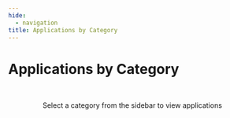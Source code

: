 ```yaml
---
hide:
  - navigation
title: Applications by Category
---
```


# Applications by Category

<div class="category-content">
  <div class="category-filter-message">Select a category from the sidebar to view applications</div>
  <div class="category-results" style="display: none;">
    <div class="category-cards"></div>
  </div>
</div>

<!-- All hardcoded content has been removed. Dynamic content will be generated from JSON data. -->

<style>
/* Category Section Styles */
.category-content {
  position: relative;
  width: 100%;
  min-height: 60vh;
}

.category-section {
  margin-bottom: 3rem;
}

.category-header {
  display: flex;
  justify-content: space-between;
  align-items: center;
  margin-bottom: 1rem;
}

.category-navigation {
  display: flex;
  gap: 0.25rem;
}

.nav-button {
  background-color: var(--md-default-fg-color--lightest);
  border: none;
  border-radius: 50%;
  width: 2rem;
  height: 2rem;
  display: flex;
  align-items: center;
  justify-content: center;
  cursor: pointer;
}

.nav-button:hover {
  background-color: var(--md-default-fg-color--lighter);
}

/* App Cards Styles */
.app-cards {
  display: grid;
  grid-template-columns: repeat(auto-fill, minmax(280px, 1fr));
  gap: 1.25rem;
  margin: 1.5rem 0;
}

.app-card {
  border-radius: 8px;
  overflow: hidden;
  box-shadow: 0 2px 8px rgba(0, 0, 0, 0.12);
  background-color: var(--md-default-bg-color);
  transition: transform 0.25s ease-in-out, box-shadow 0.25s ease-in-out;
  border: 1px solid rgba(0, 0, 0, 0.08);
  height: 100%;
  display: flex;
  flex-direction: column;
}

.app-card:hover {
  transform: translateY(-5px);
  box-shadow: 0 6px 12px rgba(0, 0, 0, 0.15);
}

.app-thumbnail {
  height: 160px;
  background-size: cover;
  background-position: center;
  position: relative;
  overflow: hidden;
}

.image-placeholder {
  position: absolute;
  top: 0;
  left: 0;
  width: 100%;
  height: 100%;
  display: flex;
  align-items: center;
  justify-content: center;
  font-size: 1.5rem;
  color: rgba(0, 0, 0, 0.4);
}

.app-thumbnail img {
  object-fit: cover;
  position: absolute;
  top: 0;
  left: 0;
  width: 100%;
  height: 100%;
  opacity: 0;
  transition: opacity 0.4s ease;
}

.app-thumbnail.loaded img {
  opacity: 1;
}

.app-details {
  padding: 0.8rem;
  flex-grow: 1;
  display: flex;
  flex-direction: column;
}

.app-details h5 {
  margin: 0 0 0.5rem 0;
  font-size: 0.8rem;
  color: var(--md-default-fg-color);
  font-weight: 600;
}

.app-details p {
  margin: 0 0 0.7rem 0;
  font-size: 0.7rem;
  color: var(--md-default-fg-color--light);
  line-height: 1.2;
  flex-grow: 1;
}

/* Tags Styles */
.app-tags {
  display: flex;
  flex-wrap: wrap;
  gap: 0.3rem;
  margin-top: auto;
}

.tag {
  display: inline-block;
  padding: 2px 8px;
  background-color: var(--md-default-fg-color--lightest);
  border-radius: 4px;
  font-size: 0.7rem;
  color: var(--md-default-fg-color);
  transition: background-color 0.2s ease;
}

.tag:hover {
  background-color: var(--md-default-fg-color--lighter);
}

.tag-count {
  display: inline-block;
  padding: 2px 8px;
  border-radius: 4px;
  font-size: 0.7rem;
  color: var(--md-default-fg-color--light);
}

/* Category Filter Styles */
.category-filter-message {
  text-align: center;
  margin: 3rem 0;
  color: var(--md-default-fg-color--light);
}

.category-title {
  margin-bottom: 2rem;
}

/* Loading indicator */
.loading-message {
  text-align: center;
  padding: 2rem 0;
  color: var(--md-default-fg-color--light);
}

.category-content.loading {
  position: relative;
}

.category-content.loading::after {
  content: '';
  position: absolute;
  top: 50%;
  left: 50%;
  width: 40px;
  height: 40px;
  margin: -20px 0 0 -20px;
  border: 3px solid var(--md-default-fg-color--lightest);
  border-top-color: var(--md-accent-fg-color);
  border-radius: 50%;
  animation: loading-spinner 0.8s linear infinite;
  z-index: 10;
}

@keyframes loading-spinner {
  0% { transform: rotate(0deg); }
  100% { transform: rotate(360deg); }
}
</style>

<script>
document.addEventListener('DOMContentLoaded', async function() {
  try {
    // Get the base URL from the <base> tag if available, or infer from path
    let baseUrl = '';
    const baseTag = document.querySelector('base');
    if (baseTag && baseTag.href) {
      baseUrl = new URL(baseTag.href).pathname;
    } else {
      // Handle /holohub/ or other base paths
      const pathParts = window.location.pathname.split('/');
      if (pathParts.length > 2 && pathParts[1] === 'holohub') {
        baseUrl = '/holohub/';
      }
    }

    // Determine path to _data directory
    let dataPath = `${baseUrl}_data/`;

    // Get the search query from URL
    const urlParams = new URLSearchParams(window.location.search);
    const searchQuery = urlParams.get('category');

    // Try to use already loaded data from the sidebar
    if (!window.tagSidebarData) {
      // Initialize the data cache if it doesn't exist yet
      window.tagSidebarData = {
        categories: null,
        tagsData: null,
        appCardsData: null,
        isLoading: false
      };

      // Load the data
      try {
        window.tagSidebarData.isLoading = true;

        // Load all data in parallel
        const [tagsResponse, categoriesResponse, appCardsResponse] = await Promise.all([
      fetch(`${dataPath}tmp_tags.json`),
          fetch(`${dataPath}tmp_tag-categories.json`),
          fetch(`${dataPath}app_cards.json`).catch(() => ({ ok: false })) // Optional data
    ]);

    if (!tagsResponse.ok || !categoriesResponse.ok) {
      throw new Error(`Failed to fetch data: ${tagsResponse.status}, ${categoriesResponse.status}`);
    }

        window.tagSidebarData.tagsData = await tagsResponse.json();
        window.tagSidebarData.categories = await categoriesResponse.json();

        // Load app cards data if available
      if (appCardsResponse.ok) {
          window.tagSidebarData.appCardsData = await appCardsResponse.json();
          console.log('App cards data loaded successfully', Object.keys(window.tagSidebarData.appCardsData).length, 'entries');
      } else {
        console.log('App cards data not available, using fallback');
      }
    } catch (error) {
        console.error('Error loading data:', error.message);
      } finally {
        window.tagSidebarData.isLoading = false;
      }
    }

    // Access the cached data
    const tagsData = window.tagSidebarData.tagsData;
    const categoriesData = window.tagSidebarData.categories;
    const appCardsData = window.tagSidebarData.appCardsData || {};

    if (!tagsData || !categoriesData) {
      document.querySelector('.category-cards').innerHTML =
        '<p>Error loading data. Please try refreshing the page.</p>';
      return;
    }

    if (searchQuery) {
      // Display the query
      document.querySelector('.category-filter-message').style.display = 'none';
      document.querySelector('.category-results').style.display = 'block';

      // Find matching category in categoriesData first
      const searchQueryLower = searchQuery.toLowerCase();
      const matchingCategory = categoriesData.find(category =>
        category.title.toLowerCase() === searchQueryLower
      );

      if (!matchingCategory) {
        document.querySelector('.category-cards').innerHTML = '<p>No matching category found.</p>';
        return;
      }

      // Filter apps based on the matching category title
      const categoryLower = matchingCategory.title.toLowerCase();
      const filteredApps = Object.entries(tagsData)
        .filter(([appName, tags]) => {
          if (!tags || !tags.length) return false;

          // Check if any tag matches the category
          return tags.some(tag => {
            const tagLower = tag.toLowerCase();
            return tagLower === categoryLower ||
                   tagLower.includes(categoryLower) ||
                   (categoryLower === 'networking' && tagLower.includes('networking and distributed computing')) ||
                   (categoryLower === 'nlp & conversational' && tagLower.includes('natural language and conversational ai')) ||
                   (categoryLower === 'computer vision' && tagLower.includes('computer vision and perception'));
          });
        });

      // Display the results
      const cardsContainer = document.querySelector('.category-cards');

      if (filteredApps.length === 0) {
        cardsContainer.innerHTML = '<p>No applications found for this category.</p>';
      } else {
        cardsContainer.innerHTML = '';

        // Add category header and description if available
        if (matchingCategory) {
          const categorySection = document.createElement('div');
          categorySection.className = 'category-section';

          const categoryHeader = document.createElement('div');
          categoryHeader.className = 'category-header';
          categoryHeader.innerHTML = `<h2 class="category-title">${matchingCategory.title}</h2>`;

          categorySection.appendChild(categoryHeader);
          cardsContainer.appendChild(categorySection);
        }

        // Create grid for cards
        const appGrid = document.createElement('div');
        appGrid.className = 'app-cards';

        // Sort apps alphabetically
        filteredApps.sort((a, b) => a[0].localeCompare(b[0]));

        // Create app cards
        filteredApps.forEach(([appName, tags]) => {
          // Try to find the app data by various potential keys
          let cardData;
          const simpleName = appName.split('/').pop(); // Extract just the application name, no path

          // Check for direct match with the exact appName
          if (appCardsData[appName]) {
            cardData = appCardsData[appName];
          }
          // If not found, try with just the simple name
          else if (simpleName && appCardsData[simpleName]) {
            cardData = appCardsData[simpleName];
          }
          // If still not found, try to match app_title
          else {
            const matchedCard = Object.values(appCardsData).find(
              card => card && (card.app_title === appName || card.app_title === simpleName)
            );

            if (matchedCard) {
              cardData = matchedCard;
            } else {
              // If still no match, use fallback
              const defaultAppTitle = simpleName || appName;
              cardData = {
                name: appName,
                description: "Application for " + searchQuery,
                image_url: null,
                tags: tags,
                app_title: defaultAppTitle,
                app_url: `applications/${defaultAppTitle}/`
              };
            }
          }

          // Generate a placeholder color based on app name
          const hash = appName.split('').reduce((a, b) => (((a << 5) - a) + b.charCodeAt(0))|0, 0);
          const hue = Math.abs(hash) % 360;
          const bgColor = `hsl(${hue}, 70%, 85%)`;

          // Get first letter of app title for placeholder
          const appInitial = (cardData.app_title || simpleName || appName).charAt(0).toUpperCase();

          // Create card content with image loading logic
          const card = document.createElement('div');
          card.className = 'app-card';

          // Create thumbnail element
          const thumbnail = document.createElement('div');
          thumbnail.className = 'app-thumbnail';

          // Create placeholder with app initial
          const placeholder = document.createElement('div');
          placeholder.className = 'image-placeholder';
          placeholder.style.backgroundColor = bgColor;
          placeholder.textContent = appInitial;
          thumbnail.appendChild(placeholder);

          // Add image if available
          if (cardData.image_url) {
            const img = document.createElement('img');
            img.src = cardData.image_url;
            img.alt = cardData.name;
            img.loading = 'lazy';
            img.onload = function() {
              thumbnail.classList.add('loaded');
            };
            thumbnail.appendChild(img);
          }

          // Create details section
          const details = document.createElement('div');
          details.className = 'app-details';

          // Add title
          const title = document.createElement('h5');
          title.textContent = cardData.app_title;
          details.appendChild(title);

          // Add description
          const description = document.createElement('p');
          description.textContent = cardData.description;
          details.appendChild(description);

          // Add tags
          const tagsContainer = document.createElement('div');
          tagsContainer.className = 'app-tags';

          // Add up to 3 tags
          tags.slice(0, 3).forEach(tag => {
            const tagSpan = document.createElement('span');
            tagSpan.className = 'tag';
            tagSpan.textContent = tag;
            tagsContainer.appendChild(tagSpan);
          });

          // Add tag count if more than 3
          if (tags.length > 3) {
            const tagCount = document.createElement('span');
            tagCount.className = 'tag-count';
            tagCount.textContent = `+${tags.length - 3}`;
            tagsContainer.appendChild(tagCount);
          }

          details.appendChild(tagsContainer);

          // Assemble the card
          card.appendChild(thumbnail);
          card.appendChild(details);

          // Ensure the app_url has the proper structure for navigation
          let appUrl = cardData.app_url || '';
          if (!appUrl.startsWith('applications/') && !appUrl.startsWith('/applications/')) {
            appUrl = `applications/${appUrl}`;
          }

          // Make sure it ends with a trailing slash for consistency
          if (!appUrl.endsWith('/')) {
            appUrl += '/';
          }

          // Make the card clickable with the constructed URL
          card.addEventListener('click', function() {
            window.location.href = `${baseUrl}${appUrl}`;
          });

          // Add hover effect
          card.style.cursor = 'pointer';

          appGrid.appendChild(card);
        });

        cardsContainer.appendChild(appGrid);
      }
    }
  } catch (error) {
    console.error('Error loading category results:', error);
    document.querySelector('.category-cards').innerHTML =
      `<p>Error loading applications: ${error.message}</p>`;
  }
});
</script>
